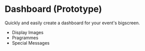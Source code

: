 
# Dashboard (Prototype)
Quickly and easily create a dashboard for your event's bigscreen.

 - Display Images
 - Pragrammes
 - Special Messages
